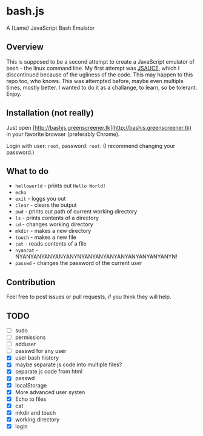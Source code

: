 # bash.js
A (Lame) JavaScript Bash Emulator
## Overview
This is supposed to be a second attempt to create a JavaScript emulator of bash - the linux command line.
My first attempt was [JSAUCE](https://github.com/Greenscreener/.jsauce), which I discontinued because of the ugliness of the code. This may happen to this repo too, who knows.
This was attempted before, maybe even multiple times, mostly better.
I wanted to do it as a challange, to learn, so be tolerant.
Enjoy.
## Installation (not really)
Just open [http://bashjs.greenscreener.tk](http://bashjs.greenscreener.tk) in your favorite browser (preferably Chrome).

Login with user: `root`, password: `root`. (I recommend changing your password.)
## What to do
- `helloworld` - prints out `Hello World!`
- `echo`
- `exit` - loggs you out
- `clear` - clears the output
- `pwd` - prints out path of current working directory
- `ls` - prints contents of a directory
- `cd` - changes working directory
- `mkdir` - makes a new directory
- `touch` - makes a new file
- `cat` - reads contents of a file
- `nyancat` - NYANYANYANYANYANYNYANYANYANYANYANYANYANYANYN!
- `passwd` - changes the password of the current user
## Contribution
Feel free to post issues or pull requests, if you think they will help.
## TODO
- [ ] sudo
- [ ] permissions
- [ ] adduser
- [ ] passwd for any user
- [x] user bash history
- [x] maybe separate js code into multiple files?
- [x] separate js code from html
- [x] passwd
- [x] localStorage
- [x] More advanced user systen
- [x] Echo to files
- [x] cat
- [x] mkdir and touch
- [x] working directory
- [x] login
